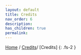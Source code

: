```yaml
---
layout: default
title: Credits
nav_order: 6
description:
has_children: true
permalink:
---
```


[Home](https://biijuwa.github.io/eckb/) / [Credits](https://biijuwa.github.io/eckb/docs/credits/creditsd.html)/ [Credits]
{: .fs-2 }
